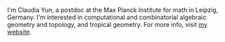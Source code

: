 I'm Claudia Yun, a postdoc at the Max Planck Institute for math in Leipzig, Germany. I'm interested in computational and combinatorial algebraic geometry and topology, and tropical geometry. For more info, visit [my website](http://claudiayun.com).
